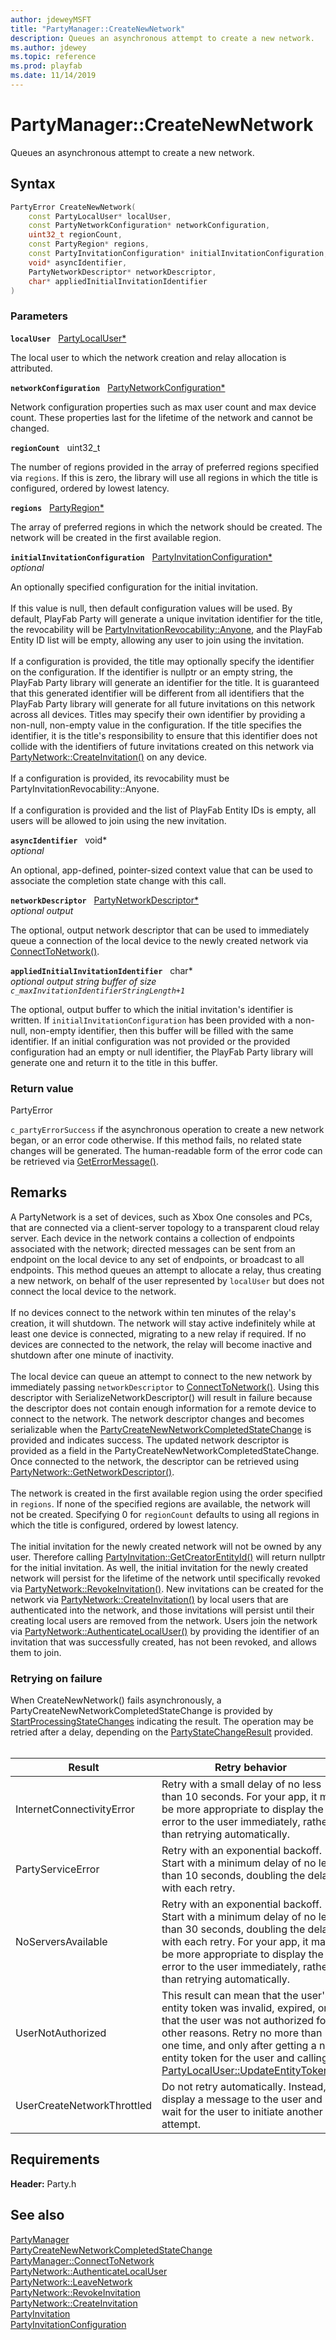 ```yaml
---
author: jdeweyMSFT
title: "PartyManager::CreateNewNetwork"
description: Queues an asynchronous attempt to create a new network.
ms.author: jdewey
ms.topic: reference
ms.prod: playfab
ms.date: 11/14/2019
---
```


# PartyManager::CreateNewNetwork  

Queues an asynchronous attempt to create a new network.  

## Syntax  
  
```cpp
PartyError CreateNewNetwork(  
    const PartyLocalUser* localUser,  
    const PartyNetworkConfiguration* networkConfiguration,  
    uint32_t regionCount,  
    const PartyRegion* regions,  
    const PartyInvitationConfiguration* initialInvitationConfiguration,  
    void* asyncIdentifier,  
    PartyNetworkDescriptor* networkDescriptor,  
    char* appliedInitialInvitationIdentifier  
)  
```  
  
### Parameters  
  
**`localUser`** &nbsp; [PartyLocalUser*](../../PartyLocalUser/partylocaluser.md)  
  
The local user to which the network creation and relay allocation is attributed.  
  
**`networkConfiguration`** &nbsp; [PartyNetworkConfiguration*](../../../structs/partynetworkconfiguration.md)  
  
Network configuration properties such as max user count and max device count. These properties last for the lifetime of the network and cannot be changed.  
  
**`regionCount`** &nbsp; uint32_t  
  
The number of regions provided in the array of preferred regions specified via `regions`. If this is zero, the library will use all regions in which the title is configured, ordered by lowest latency.  
  
**`regions`** &nbsp; [PartyRegion*](../../../structs/partyregion.md)  
  
The array of preferred regions in which the network should be created. The network will be created in the first available region.  
  
**`initialInvitationConfiguration`** &nbsp; [PartyInvitationConfiguration*](../../../structs/partyinvitationconfiguration.md)  
*optional*  
  
An optionally specified configuration for the initial invitation. <br /><br /> If this value is null, then default configuration values will be used. By default, PlayFab Party will generate a unique invitation identifier for the title, the revocability will be [PartyInvitationRevocability::Anyone](../../../enums/partyinvitationrevocability.md), and the PlayFab Entity ID list will be empty, allowing any user to join using the invitation.   <br /><br /> If a configuration is provided, the title may optionally specify the identifier on the configuration. If the identifier is nullptr or an empty string, the PlayFab Party library will generate an identifier for the title. It is guaranteed that this generated identifier will be different from all identifiers that the PlayFab Party library will generate for all future invitations on this network across all devices. Titles may specify their own identifier by providing a non-null, non-empty value in the configuration. If the title specifies the identifier, it is the title's responsibility to ensure that this identifier does not collide with the identifiers of future invitations created on this network via [PartyNetwork::CreateInvitation()](../../PartyNetwork/methods/partynetwork_createinvitation.md) on any device.   <br /><br /> If a configuration is provided, its revocability must be PartyInvitationRevocability::Anyone.   <br /><br /> If a configuration is provided and the list of PlayFab Entity IDs is empty, all users will be allowed to join using the new invitation.  
  
**`asyncIdentifier`** &nbsp; void*  
*optional*  
  
An optional, app-defined, pointer-sized context value that can be used to associate the completion state change with this call.  
  
**`networkDescriptor`** &nbsp; [PartyNetworkDescriptor*](../../../structs/partynetworkdescriptor.md)  
*optional output*  
  
The optional, output network descriptor that can be used to immediately queue a connection of the local device to the newly created network via [ConnectToNetwork()](partymanager_connecttonetwork.md).  
  
**`appliedInitialInvitationIdentifier`** &nbsp; char*  
*optional output string buffer of size `c_maxInvitationIdentifierStringLength+1`*  
  
The optional, output buffer to which the initial invitation's identifier is written. If `initialInvitationConfiguration` has been provided with a non-null, non-empty identifier, then this buffer will be filled with the same identifier. If an initial configuration was not provided or the provided configuration had an empty or null identifier, the PlayFab Party library will generate one and return it to the title in this buffer.  
  
  
### Return value  
PartyError
  
```c_partyErrorSuccess``` if the asynchronous operation to create a new network began, or an error code otherwise. If this method fails, no related state changes will be generated. The human-readable form of the error code can be retrieved via [GetErrorMessage()](partymanager_geterrormessage.md).
  
## Remarks  

A PartyNetwork is a set of devices, such as Xbox One consoles and PCs, that are connected via a client-server topology to a transparent cloud relay server. Each device in the network contains a collection of endpoints associated with the network; directed messages can be sent from an endpoint on the local device to any set of endpoints, or broadcast to all endpoints. This method queues an attempt to allocate a relay, thus creating a new network, on behalf of the user represented by `localUser` but does not connect the local device to the network. <br /><br /> If no devices connect to the network within ten minutes of the relay's creation, it will shutdown. The network will stay active indefinitely while at least one device is connected, migrating to a new relay if required. If no devices are connected to the network, the relay will become inactive and shutdown after one minute of inactivity.   <br /><br /> The local device can queue an attempt to connect to the new network by immediately passing `networkDescriptor` to [ConnectToNetwork()](partymanager_connecttonetwork.md). Using this descriptor with SerializeNetworkDescriptor() will result in failure because the descriptor does not contain enough information for a remote device to connect to the network. The network descriptor changes and becomes serializable when the [PartyCreateNewNetworkCompletedStateChange](../../../structs/partycreatenewnetworkcompletedstatechange.md) is provided and indicates success. The updated network descriptor is provided as a field in the PartyCreateNewNetworkCompletedStateChange. Once connected to the network, the descriptor can be retrieved using [PartyNetwork::GetNetworkDescriptor()](../../PartyNetwork/methods/partynetwork_getnetworkdescriptor.md).   <br /><br /> The network is created in the first available region using the order specified in `regions`. If none of the specified regions are available, the network will not be created. Specifying 0 for `regionCount` defaults to using all regions in which the title is configured, ordered by lowest latency.   <br /><br /> The initial invitation for the newly created network will not be owned by any user. Therefore calling [PartyInvitation::GetCreatorEntityId()](../../PartyInvitation/methods/partyinvitation_getcreatorentityid.md) will return nullptr for the initial invitation. As well, the initial invitation for the newly created network will persist for the lifetime of the network until specifically revoked via [PartyNetwork::RevokeInvitation()](../../PartyNetwork/methods/partynetwork_revokeinvitation.md). New invitations can be created for the network via [PartyNetwork::CreateInvitation()](../../PartyNetwork/methods/partynetwork_createinvitation.md) by local users that are authenticated into the network, and those invitations will persist until their creating local users are removed from the network. Users join the network via [PartyNetwork::AuthenticateLocalUser()](../../PartyNetwork/methods/partynetwork_authenticatelocaluser.md) by providing the identifier of an invitation that was successfully created, has not been revoked, and allows them to join.   

### Retrying on failure

 When CreateNewNetwork() fails asynchronously, a PartyCreateNewNetworkCompletedStateChange is provided by [StartProcessingStateChanges](partymanager_startprocessingstatechanges.md) indicating the result. The operation may be retried after a delay, depending on the [PartyStateChangeResult](../../../enums/partystatechangeresult.md) provided.   <br /><br />

| Result | Retry behavior |
| --- | --- |
| InternetConnectivityError | Retry with a small delay of no less than 10 seconds. For your app, it may be more appropriate to display the error to the user immediately, rather than retrying automatically. |
| PartyServiceError | Retry with an exponential backoff. Start with a minimum delay of no less than 10 seconds, doubling the delay with each retry. |
| NoServersAvailable | Retry with an exponential backoff. Start with a minimum delay of no less than 30 seconds, doubling the delay with each retry. For your app, it may be more appropriate to display the error to the user immediately, rather than retrying automatically. |
| UserNotAuthorized | This result can mean that the user's entity token was invalid, expired, or that the user was not authorized for other reasons. Retry no more than one time, and only after getting a new entity token for the user and calling [PartyLocalUser::UpdateEntityToken()](../../PartyLocalUser/methods/partylocaluser_updateentitytoken.md).|
| UserCreateNetworkThrottled | Do not retry automatically. Instead, display a message to the user and wait for the user to initiate another attempt. |
  
## Requirements  
  
**Header:** Party.h
  
## See also  
[PartyManager](../partymanager.md)  
[PartyCreateNewNetworkCompletedStateChange](../../../structs/partycreatenewnetworkcompletedstatechange.md)  
[PartyManager::ConnectToNetwork](partymanager_connecttonetwork.md)  
[PartyNetwork::AuthenticateLocalUser](../../PartyNetwork/methods/partynetwork_authenticatelocaluser.md)  
[PartyNetwork::LeaveNetwork](../../PartyNetwork/methods/partynetwork_leavenetwork.md)  
[PartyNetwork::RevokeInvitation](../../PartyNetwork/methods/partynetwork_revokeinvitation.md)  
[PartyNetwork::CreateInvitation](../../PartyNetwork/methods/partynetwork_createinvitation.md)  
[PartyInvitation](../../PartyInvitation/partyinvitation.md)  
[PartyInvitationConfiguration](../../../structs/partyinvitationconfiguration.md)
  
  
